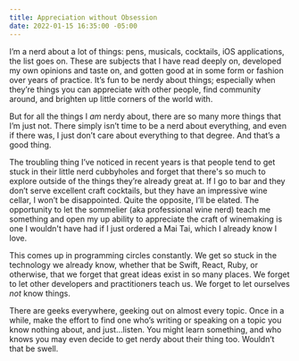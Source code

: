 ```yaml
---
title: Appreciation without Obsession
date: 2022-01-15 16:35:00 -05:00
---
```


I’m a nerd about a lot of things: pens, musicals, cocktails, iOS applications, the list goes on. These are subjects that I have read deeply on, developed my own opinions and taste on, and gotten good at in some form or fashion over years of practice. It’s fun to be nerdy about things; especially when they’re things you can appreciate with other people, find community around, and brighten up little corners of the world with.

But for all the things I _am_ nerdy about, there are so many more things that I’m just not. There simply isn’t time to be a nerd about everything, and even if there was, I just don’t care about everything to that degree. And that’s a good thing. 

The troubling thing I’ve noticed in recent years is that people tend to get stuck in their little nerd cubbyholes and forget that there's so much to explore outside of the things they’re already great at. If I go to bar and they don’t serve excellent craft cocktails, but they have an impressive wine cellar, I won’t be disappointed. Quite the opposite, I’ll be elated. The opportunity to let the sommelier (aka professional wine nerd) teach me something and open my up ability to appreciate the craft of winemaking is one I wouldn't have had if I just ordered a Mai Tai, which I already know I love.

This comes up in programming circles constantly. We get so stuck in the technology we already know, whether that be Swift, React, Ruby, or otherwise, that we forget that great ideas exist in so many places. We forget to let other developers and practitioners teach us. We forget to let ourselves *not* know things.

There are geeks everywhere, geeking out on almost every topic. Once in a while, make the effort to find one who’s writing or speaking on a topic you know nothing about, and just…listen. You might learn something, and who knows you may even decide to get nerdy about their thing too. Wouldn’t that be swell.